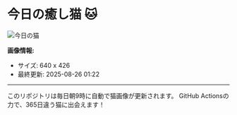 # 今日の癒し猫 🐱

![今日の猫](https://cdn2.thecatapi.com/images/ane.jpg)

**画像情報:**
- サイズ: 640 x 426
- 最終更新: 2025-08-26 01:22

---

このリポジトリは毎日朝9時に自動で猫画像が更新されます。
GitHub Actionsの力で、365日違う猫に出会えます！
